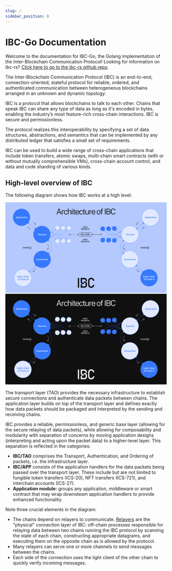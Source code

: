```yaml
---
slug: /
sidebar_position: 0
---
```


# IBC-Go Documentation

Welcome to the documentation for IBC-Go, the Golang implementation of the Inter-Blockchain Communication Protocol! Looking for information on ibc-rs? [Click here to go to the ibc-rs github repo](https://github.com/cosmos/ibc-rs).

The Inter-Blockchain Communication Protocol (IBC) is an end-to-end, connection-oriented, stateful protocol for reliable, ordered, and authenticated communication between heterogeneous blockchains arranged in an unknown and dynamic topology.

IBC is a protocol that allows blockchains to talk to each other. Chains that speak IBC can share any type of data as long as it's encoded in bytes, enabling the industry’s most feature-rich cross-chain interactions. IBC is secure and permissionless.

The protocol realizes this interoperability by specifying a set of data structures, abstractions, and semantics that can be implemented by any distributed ledger that satisfies a small set of requirements.

IBC can be used to build a wide range of cross-chain applications that include token transfers, atomic swaps, multi-chain smart contracts (with or without mutually comprehensible VMs), cross-chain account control, and data and code sharding of various kinds.

## High-level overview of IBC

The following diagram shows how IBC works at a high level:

![Light Mode IBC Overview](./images/ibcoverview-light.svg#gh-light-mode-only)![Dark Mode IBC Overview](./images/ibcoverview-dark.svg#gh-dark-mode-only)

The transport layer (TAO) provides the necessary infrastructure to establish secure connections and authenticate data packets between chains. The application layer builds on top of the transport layer and defines exactly how data packets should be packaged and interpreted by the sending and receiving chains.

IBC provides a reliable, permissionless, and generic base layer (allowing for the secure relaying of data packets), while allowing for composability and modularity with separation of concerns by moving application designs (interpreting and acting upon the packet data) to a higher-level layer. This separation is reflected in the categories:

- **IBC/TAO** comprises the Transport, Authentication, and Ordering of packets, i.e. the infrastructure layer.
- **IBC/APP** consists of the application handlers for the data packets being passed over the transport layer. These include but are not limited to fungible token transfers (ICS-20), NFT transfers (ICS-721), and interchain accounts (ICS-27).
- **Application module:** groups any application, middleware or smart contract that may wrap downsteam application handlers to provide enhanced functionality.

Note three crucial elements in the diagram:

- The chains depend on relayers to communicate. [Relayers](https://github.com/cosmos/ibc/blob/main/spec/relayer/ics-018-relayer-algorithms/README.md) are the "physical" connection layer of IBC: off-chain processes responsible for relaying data between two chains running the IBC protocol by scanning the state of each chain, constructing appropriate datagrams, and executing them on the opposite chain as is allowed by the protocol.
- Many relayers can serve one or more channels to send messages between the chains.
- Each side of the connection uses the light client of the other chain to quickly verify incoming messages.
